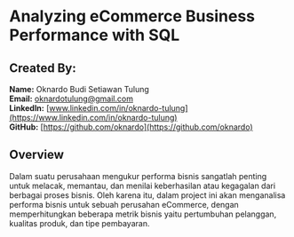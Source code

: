 # Analyzing eCommerce Business Performance with SQL

## Created By:
**Name:** Oknardo Budi Setiawan Tulung  
**Email:** oknardotulung@gmail.com  
**LinkedIn:** [www.linkedin.com/in/oknardo-tulung](https://www.linkedin.com/in/oknardo-tulung)  
**GitHub:** [https://github.com/oknardo](https://github.com/oknardo)

## Overview
Dalam suatu perusahaan mengukur performa bisnis sangatlah penting untuk melacak, memantau, dan menilai keberhasilan atau kegagalan dari berbagai proses bisnis. 
Oleh karena itu, dalam project ini akan menganalisa performa bisnis untuk sebuah perusahan eCommerce,  dengan memperhitungkan beberapa metrik bisnis yaitu 
pertumbuhan pelanggan, kualitas produk, dan tipe pembayaran.


